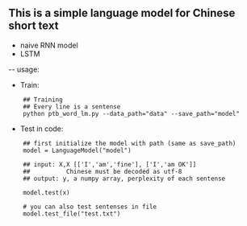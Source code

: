 ## This is a simple language model for Chinese short text

* naive RNN model
* LSTM


--
usage:
* Train:
```
    ## Training
    ## Every line is a sentense
    python ptb_word_lm.py --data_path="data" --save_path="model"
```
* Test in code:
```
    ## first initialize the model with path (same as save_path)
    model = LanguageModel("model")

    ## input: X,X [['I','am','fine'], ['I','am OK']]
    ##          Chinese must be decoded as utf-8
    ## output: y, a numpy array, perplexity of each sentense

    model.test(x)

    # you can also test sentenses in file
    model.test_file("test.txt")
```
